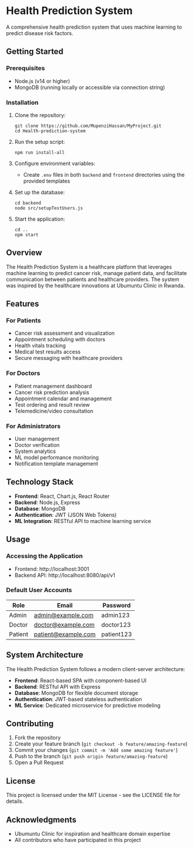 # Health Prediction System

A comprehensive health prediction system that uses machine learning to predict disease risk factors.

## Getting Started

### Prerequisites

- Node.js (v14 or higher)
- MongoDB (running locally or accessible via connection string)

### Installation

1. Clone the repository:
   ```
   git clone https://github.com/MupenziHassan/MyProject.git
   cd Health-prediction-system
   ```

2. Run the setup script:
   ```
   npm run install-all
   ```

3. Configure environment variables:
   - Create `.env` files in both `backend` and `frontend` directories using the provided templates

4. Set up the database:
   ```
   cd backend
   node src/setupTestUsers.js
   ```

5. Start the application:
   ```
   cd ..
   npm start
   ```

## Overview

The Health Prediction System is a healthcare platform that leverages machine learning to predict cancer risk, manage patient data, and facilitate communication between patients and healthcare providers. The system was inspired by the healthcare innovations at Ubumuntu Clinic in Rwanda.

## Features

### For Patients
- Cancer risk assessment and visualization
- Appointment scheduling with doctors
- Health vitals tracking
- Medical test results access
- Secure messaging with healthcare providers

### For Doctors
- Patient management dashboard
- Cancer risk prediction analysis
- Appointment calendar and management
- Test ordering and result review
- Telemedicine/video consultation

### For Administrators
- User management
- Doctor verification
- System analytics
- ML model performance monitoring
- Notification template management

## Technology Stack

- **Frontend**: React, Chart.js, React Router
- **Backend**: Node.js, Express
- **Database**: MongoDB
- **Authentication**: JWT (JSON Web Tokens)
- **ML Integration**: RESTful API to machine learning service

## Usage

### Accessing the Application
- Frontend: http://localhost:3001
- Backend API: http://localhost:8080/api/v1

### Default User Accounts

| Role    | Email               | Password   |
|---------|---------------------|------------|
| Admin   | admin@example.com   | admin123   |
| Doctor  | doctor@example.com  | doctor123  |
| Patient | patient@example.com | patient123 |

## System Architecture

The Health Prediction System follows a modern client-server architecture:
- **Frontend**: React-based SPA with component-based UI
- **Backend**: RESTful API with Express
- **Database**: MongoDB for flexible document storage
- **Authentication**: JWT-based stateless authentication
- **ML Service**: Dedicated microservice for predictive modeling

## Contributing

1. Fork the repository
2. Create your feature branch (`git checkout -b feature/amazing-feature`)
3. Commit your changes (`git commit -m 'Add some amazing feature'`)
4. Push to the branch (`git push origin feature/amazing-feature`)
5. Open a Pull Request

## License

This project is licensed under the MIT License - see the LICENSE file for details.

## Acknowledgments

- Ubumuntu Clinic for inspiration and healthcare domain expertise
- All contributors who have participated in this project
